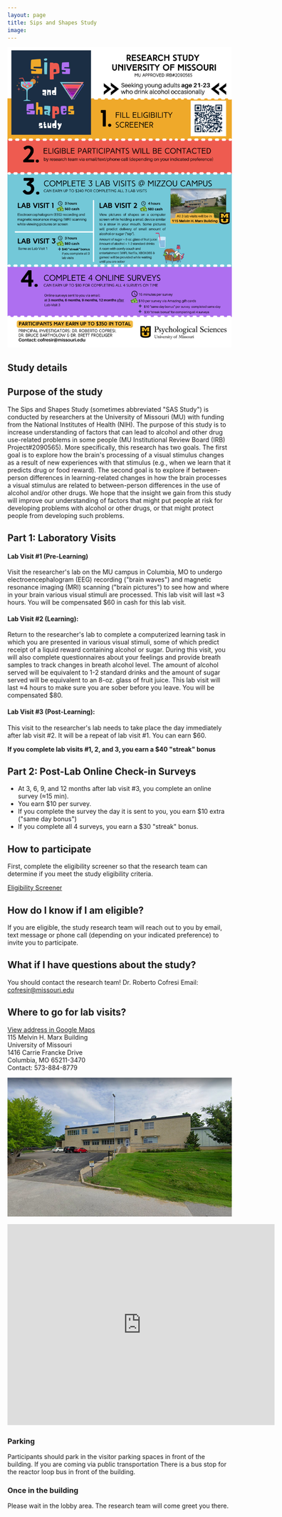 ```yaml
---
layout: page
title: Sips and Shapes Study
image: 
---
```


<img src="/assets/images/SASS_webpage_infographic_blocked.png" width="700">



## Study details

## Purpose of the study
The Sips and Shapes Study (sometimes abbreviated "SAS Study") is conducted by researchers at the University of Missouri (MU) with funding from the National Institutes of Health (NIH). The purpose of this study is to increase understanding of factors that can lead to alcohol and other drug use-related problems in some people (MU Institutional Review Board (IRB) Project#2090565).  More specifically, this research has two goals. The first goal is to explore how the brain's processing of a visual stimulus changes as a result of new experiences with that stimulus (e.g., when we learn that it predicts drug or food reward). The second goal is to explore if between-person differences in learning-related changes in how the brain processes a visual stimulus are related to between-person differences in the use of alcohol and/or other drugs. We hope that the insight we gain from this study will improve our understanding of factors that might put people at risk for developing problems with alcohol or other drugs, or that might protect people from developing such problems. 



## Part 1: Laboratory Visits

#### Lab Visit #1 (Pre-Learning)
Visit the researcher's lab on the MU campus in Columbia, MO to undergo electroencephalogram (EEG) recording ("brain waves") and magnetic resonance imaging (MRI) scanning ("brain pictures") to see how and where in your brain various visual stimuli are processed. This lab visit will last ≈3 hours.  You will be compensated $60 in cash for this lab visit.

#### Lab Visit #2 (Learning): 
Return to the researcher's lab to complete a computerized learning task in which you are presented in various visual stimuli, some of which predict receipt of a liquid reward containing alcohol or sugar. During this visit, you will also complete questionnaires about your feelings and provide breath samples to track changes in breath alcohol level. The amount of alcohol served will be equivalent to 1-2 standard drinks and the amount of sugar served will be equivalent to an 8-oz. glass of fruit juice. This lab visit will last ≈4 hours to make sure you are sober before you leave. You will be compensated $80.

#### Lab Visit #3 (Post-Learning):
This visit to the researcher's lab needs to take place the day immediately after lab visit #2. It will be a repeat of lab visit #1. You can earn $60. 

**If you complete lab visits #1, 2, and 3, you earn a $40 "streak" bonus**

## Part 2: Post-Lab Online Check-in Surveys
- At 3, 6, 9, and 12 months after lab visit #3, you complete an online survey (≈15 min).
- You earn $10 per survey.
- If you complete the survey the day it is sent to you, you earn $10 extra ("same day bonus")
- If you complete all 4 surveys, you earn a $30 "streak" bonus.

## How to participate
First, complete the eligibility screener so that the research team can determine if you meet the study eligibility criteria.  

<a href="https://www.cofresilab.org/sipsandshapes.html" class="button special">Eligibility Screener</a>

## How do I know if I am eligible?
If you are eligible, the study research team will reach out to you by email, text message or phone call (depending on your indicated preference) to invite you to participate.

## What if I have questions about the study?
You should contact the research team! 
Dr. Roberto Cofresi
Email: cofresir@missouri.edu


<a id="directions"></a>
## Where to go for lab visits?
[View address in Google Maps](https://goo.gl/maps/qyhsaqvywLMfFqir7)  
115 Melvin H. Marx Building  
University of Missouri  
1416 Carrie Francke Drive  
Columbia, MO 65211-3470  
Contact: 573-884-8779  

![University of Missouri MARX Building](/assets/images/marx_bldg.png)


<iframe src="https://www.google.com/maps/embed?pb=!1m18!1m12!1m3!1d3103.5607348885005!2d-92.34076848466007!3d38.9340164795651!2m3!1f0!2f0!3f0!3m2!1i1024!2i768!4f13.1!3m3!1m2!1s0x87dcb7b2693516e3%3A0xa01c979c4fa73e60!2sBrain%20Imaging%20Center%20University%20of%20Missouri!5e0!3m2!1sen!2sus!4v1648562985599!5m2!1sen!2sus" width="600" height="450" style="border:0;" allowfullscreen="" loading="lazy" referrerpolicy="no-referrer-when-downgrade"></iframe>


### Parking
Participants should park in the visitor parking spaces in front of the building.
If you are coming via public transportation
There is a bus stop for the reactor loop bus in front of the building.

### Once in the building
Please wait in the lobby area. The research team will come greet you there.


